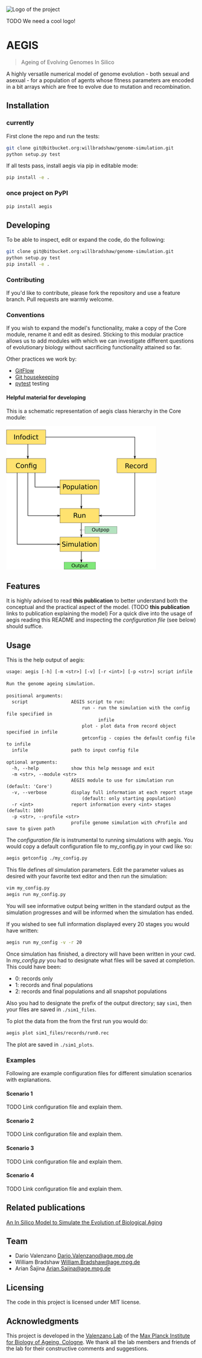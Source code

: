 ![Logo of the project](https://raw.githubusercontent.com/jehna/readme-best-practices/master/sample-logo.png)

TODO We need a cool logo!

# AEGIS
> Ageing of Evolving Genomes In Silico

A highly versatile numerical model of genome evolution - both sexual and asexual - 
for a population of agents whose fitness parameters are encoded in a bit arrays
which are free to evolve due to mutation and recombination.

## Installation

### currently
First clone the repo and run the tests:
```bash
git clone git@bitbucket.org:willbradshaw/genome-simulation.git
python setup.py test
```
If all tests pass, install aegis via pip in editable mode:
```bash
pip install -e .
```

### once project on PyPI
```bash
pip install aegis
```
## Developing
To be able to inspect, edit or expand the code, do the following:

```bash
git clone git@bitbucket.org:willbradshaw/genome-simulation.git
python setup.py test
pip install -e .
```
### Contributing
If you'd like to contribute, please fork the repository and use a feature
branch. Pull requests are warmly welcome.

### Conventions
If you wish to expand the model's functionality, make a copy of the Core module,
rename it and edit as desired.
Sticking to this modular practice allows us to add modules with which we can
investigate different questions of evolutionary biology without sacrificing
functionality attained so far.

Other practices we work by:
* [GitFlow](https://datasift.github.io/gitflow/IntroducingGitFlow.html)
* [Git housekeeping](https://railsware.com/blog/2014/08/11/git-housekeeping-tutorial-clean-up-outdated-branches-in-local-and-remote-repositories/")
* [pytest](https://docs.pytest.org/en/latest/) testing

#### Helpful material for developing
This is a schematic representation of aegis class hierarchy in the Core module:

![aegis class hierarchy](./readme_metadata/ach.png)

## Features
It is highly advised to read **this publication** to better understand both the 
conceptual and the practical aspect of the model. (TODO **this publication** links
to publication explaining the model)
For a quick dive into the usage of aegis reading this README and inspecting the 
*configuration file* (see below) should suffice.

## Usage
This is the help output of aegis:
```
usage: aegis [-h] [-m <str>] [-v] [-r <int>] [-p <str>] script infile

Run the genome ageing simulation.

positional arguments:
  script                AEGIS script to run:
                            run - run the simulation with the config file specified in
                                  infile
                            plot - plot data from record object specified in infile
                            getconfig - copies the default config file to infile
  infile                path to input config file

optional arguments:
  -h, --help            show this help message and exit
  -m <str>, --module <str>
                        AEGIS module to use for simulation run (default: 'Core')
  -v, --verbose         display full information at each report stage
                            (default: only starting population)
  -r <int>              report information every <int> stages (default: 100)
  -p <str>, --profile <str>
                        profile genome simulation with cProfile and save to given path
```
The *configuration file* is instrumental to running simulations with aegis.
You would copy a default configuration file to my_config.py in your cwd like so:
```bash
aegis getconfig ./my_config.py
```
This file defines *all* simulation parameters. Edit the parameter values as desired
with your favorite text editor and then run the simulation:
```bash
vim my_config.py
aegis run my_config.py
```
You will see informative output being written in the standard output as the
simulation progresses and will be informed when the simulation has ended.

If you wished to see full information displayed every 20 stages you would have
written:
```bash
aegis run my_config -v -r 20
```
Once simulation has finished, a directory will have been written in your cwd.
In *my_config.py* you had to designate what files will be saved at completion.
This could have been:
- 0: records only
- 1: records and final populations
- 2: records and final populations and all snapshot populations

Also you had to designate the prefix of the output directory; say `sim1`,
then your files are saved in  `./sim1_files`.

To plot the data from the from the first run you would do:
```bash
aegis plot sim1_files/records/run0.rec
```
The plot are saved in `./sim1_plots`.
### Examples
Following are example configuration files for different simulation scenarios with
explanations.

#### Scenario 1
TODO Link configuration file and explain them.

#### Scenario 2
TODO Link configuration file and explain them.

#### Scenario 3
TODO Link configuration file and explain them.

#### Scenario 4
TODO Link configuration file and explain them.

## Related publications
[An In Silico Model to Simulate the Evolution of Biological Aging](https://www.biorxiv.org/content/early/2016/01/26/037952)

## Team
* Dario Valenzano   Dario.Valenzano@age.mpg.de
* William Bradshaw  William.Bradshaw@age.mpg.de
* Arian Šajina      Arian.Sajina@age.mpg.de

## Licensing
The code in this project is licensed under MIT license.

## Acknowledgments
This project is developed in the [Valenzano Lab](http://valenzano-lab.age.mpg.de) of
the [Max Planck Institute for Biology of Ageing, Cologne](https://www.age.mpg.de).
We thank all the lab members and friends of the lab for their constructive
comments and suggestions.
